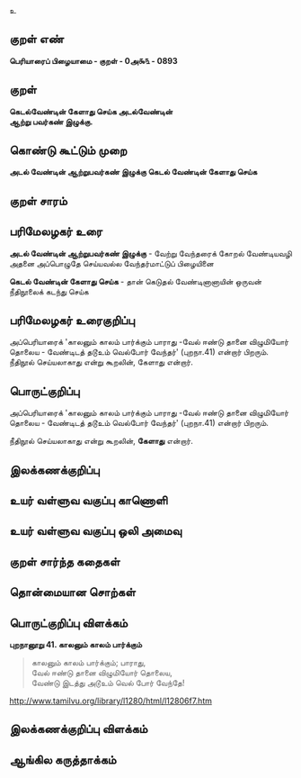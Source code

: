 உ

## குறள் எண் 

**பெரியாரைப் பிழையாமை - குறள் - 0அ௯௩ - 0893**

## குறள் 

**கெடல்வேண்டின் கேளாது செய்க அடல்வேண்டின்  
ஆற்று பவர்கண் இழுக்கு.**

## கொண்டு கூட்டும் முறை

**அடல் வேண்டின் ஆற்றுபவர்கண் இழுக்கு கெடல் வேண்டின் கேளாது செய்க**

## குறள் சாரம் 


## பரிமேலழகர் உரை

**அடல் வேண்டின் ஆற்றுபவர்கண் இழுக்கு** - வேற்று வேந்தரைக் கோறல் வேண்டியவழி அதனை அப்பொழுதே செய்யவல்ல வேந்தர்மாட்டுப் பிழையினை 

**கெடல் வேண்டின் கேளாது செய்க** - தான் கெடுதல் வேண்டினானாயின் ஒருவன் நீதிநூலைக் கடந்து செய்க 

## பரிமேலழகர் உரைகுறிப்பு   

அப்பெரியாரைக் 'காலனும் காலம் பார்க்கும் பாராது -வேல் ஈண்டு தானை விழுமியோர் தொலைய - வேண்டிடத் தடூஉம் வெல்போர் வேந்தர்' (புறநா.41) என்றார் பிறரும். நீதிநூல் செய்யலாகாது என்று கூறலின், கேளாது என்றார்.

## பொருட்குறிப்பு 

அப்பெரியாரைக் 'காலனும் காலம் பார்க்கும் பாராது -வேல் ஈண்டு தானை விழுமியோர் தொலைய - வேண்டிடத் தடூஉம் வெல்போர் வேந்தர்' (புறநா.41) என்றார் பிறரும். 

நீதிநூல் செய்யலாகாது என்று கூறலின், **கேளாது** என்றார்.

## இலக்கணக்குறிப்பு  


## உயர் வள்ளுவ வகுப்பு காணொளி


## உயர் வள்ளுவ வகுப்பு ஒலி அமைவு 

 
## குறள் சார்ந்த கதைகள் 


## தொன்மையான சொற்கள்


## பொருட்குறிப்பு விளக்கம்

**புறநானூறு 41. காலனும் காலம் பார்க்கும்** 

>காலனும் காலம் பார்க்கும்; பாராது,  
>வேல் ஈண்டு தானை விழுமியோர் தொலைய,  
>வேண்டு இடத்து அடூஉம் வெல் போர் வேந்தே!  

http://www.tamilvu.org/library/l1280/html/l12806f7.htm

## இலக்கணக்குறிப்பு விளக்கம்


## ஆங்கில கருத்தாக்கம் 


